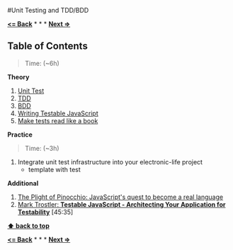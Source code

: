 #Unit Testing and TDD/BDD

**[<= Back](../organize-code/modules.md)**		*	*	*	**[Next =>](project-programming-language.md)**

## Table of Contents

> Time: (~6h)

**Theory**

1. [Unit Test](http://martinfowler.com/bliki/UnitTest.html)
1. [TDD](http://martinfowler.com/bliki/TestDrivenDevelopment.html)
1. [BDD](http://dannorth.net/introducing-bdd/)
1. [Writing Testable JavaScript](http://www.adequatelygood.com/Writing-Testable-JavaScript.html)
1. [Make tests read like a book](http://www.uxebu.com/blog/2013/01/make-tests-read-like-a-book/)

**Practice**

> Time: (~3h)

1. Integrate unit test infrastructure into your electronic-life project
	* template with test

**Additional**

1. [The Plight of Pinocchio: JavaScript's quest to become a real language](http://opensoul.org/2012/05/16/the-plight-of-pinocchio/)
1. [Mark Trostler: **Testable JavaScript - Architecting Your Application for Testability**](https://www.youtube.com/watch?v=JjqKQ8ezwKQ) [45:35]



**[⬆ back to top](#table-of-contents)**


**[<= Back](../organize-code/modules.md)**		*	*	*	**[Next =>](project-programming-language.md)**